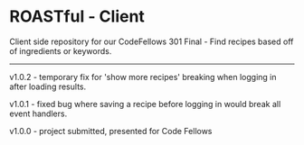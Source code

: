 # ROASTful - Client
Client side repository for our CodeFellows 301 Final - Find recipes based off of ingredients or keywords.
<hr>

v1.0.2 - temporary fix for 'show more recipes' breaking when logging in after loading results.

v1.0.1 - fixed bug where saving a recipe before logging in would break all event handlers.

v1.0.0 - project submitted, presented for Code Fellows
